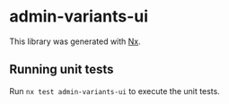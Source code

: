 # admin-variants-ui

This library was generated with [Nx](https://nx.dev).

## Running unit tests

Run `nx test admin-variants-ui` to execute the unit tests.
